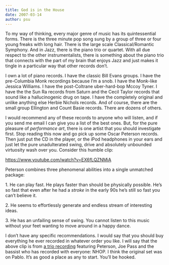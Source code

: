```yaml
---
title: God is in the House
date: 2007-03-14
author: psu
---
```


<p>To my way of thinking, every major genre of music has its quintessential forms. There is the three minute pop song sung by a group of three or four young freaks with long hair. There is the large scale Classical/Romantic Symphony. And in Jazz, there is the piano trio or quartet. With all due respect to the other instrumentalists, there is something about the piano trio that connects with the part of my brain that enjoys Jazz and just makes it tingle in a particular way that other records don&#8217;t.<br />
<span id="more-805"></span><a></a></p>
<p>I own a lot of piano records. I have the classic Bill Evans groups. I have the pre-Columbia Monk recordings because I&#8217;m a snob. I have the Monk-like Jessica Williams. I have the post-Coltrane uber-hard-bop Mccoy Tyner. I have the the Sun Ra records from Saturn and the Cecil Taylor records that sound like a hallucinogenic drug on tape. I have the completely original and unlike anything else Herbie Nichols records. And of course, there are the small group Ellington and Count Basie records. There are dozens of others.</p>
<p>I would recommend any of these records to anyone who will listen, and if you send me email I can give you a list of the best ones. But, for the pure pleasure of <em>performance art</em>, there is one artist that you should investigate first. Stop reading this now and go pick up some Oscar Peterson records. Then just put the CD in the player, or the iPod headphones in your ears and just let the pure unadulterated swing, drive and absolutely unbounded virtuosity wash over you. Consider this humble clip:</p>
<p><a href="https://www.youtube.com/watch?v=EX6fLQZNMiA">https://www.youtube.com/watch?v=EX6fLQZNMiA</a></p>

<p>Peterson combines three phenomenal abilities into a single unmatched package:</p>
<p>1. He can play fast. He plays faster than should be physically possible. He&#8217;s so fast that even after he had a <em>stroke</em> in the early 90s he&#8217;s still so fast you can&#8217;t believe it.</p>

<p>2. He seems to effortlessly generate and endless stream of interesting ideas.</p>

<p>3. He has an unfailing sense of swing. You cannot listen to this music without your feet wanting to move around in a happy dance.</p>

<p>I don&#8217;t have any specific recommendations. I would say that you should buy everything he ever recorded in whatever order you like.  I will say that the above clip is from <a href="http://www.amazon.com/Oscar-Peterson-Niels-Henning-Orsted-Pedersen/dp/B00000DFI7/">a trio recording</a> featuring Peterson, Joe Pass and the bassist who has recorded with everyone: NHOP. I think the original set was on Pablo. It&#8217;s as good a place as any to start. You&#8217;ll be hooked.</p>
	
												